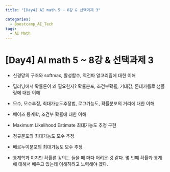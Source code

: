 ```yaml
---
title: "[Day4] AI math 5 ~ 8강 & 선택과제 3"

categories:
  - Boostcamp_AI_Tech
tags:
  - AI Math
---
```


# [Day4] AI math 5 ~ 8강 & 선택과제 3

* 신경망의 구조와 softmax, 활성함수, 역전파 알고리즘에 대한 이해
* 딥러닝에서 확률론이 왜 필요한지? 확률분포, 조건부확률, 기대값, 몬테카를로 샘플링에 대한 이해
* 모수, 모수추정, 최대가능도추정법, 로그가능도, 확률분포의 거리에 대한 이해
* 베이즈 통계학, 조건부 확률에 대한 이해

* Maximum Likelihood Estimate 최대가능도 추정 구현
* 정규분포의 최대가능도 모수 추정
* 베르누이분포의 최대가능도 모수 추정

* 통계학과 이지만 확률론 강의는 들을 때 마다 어려운 것 같다. 몇 번쨰 확률과 통계에 대해서 배우고 있는데 이해하려고 노력해야 겠다.